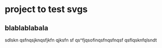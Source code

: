 # project to test svgs

## blablablabala

sdlskn qsfnqsjknqsfjkfn qjksfn sf
qs^fjqsofinqsfnqsfnqsf
qsflqsknfqlsndt
